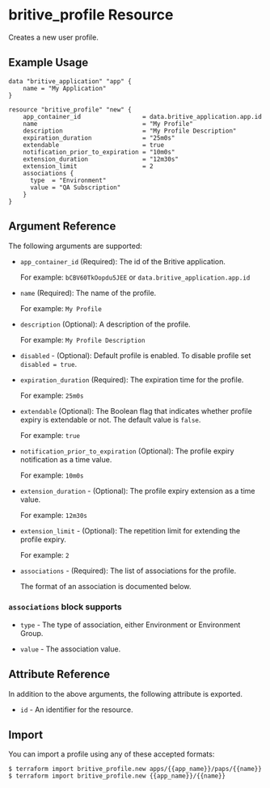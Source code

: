 # britive_profile Resource

Creates a new user profile.

## Example Usage

```hcl
data "britive_application" "app" {
    name = "My Application"
}

resource "britive_profile" "new" {
    app_container_id                 = data.britive_application.app.id
    name                             = "My Profile"
    description                      = "My Profile Description"
    expiration_duration              = "25m0s"
    extendable                       = true
    notification_prior_to_expiration = "10m0s"
    extension_duration               = "12m30s"
    extension_limit                  = 2
    associations {
      type  = "Environment"
      value = "QA Subscription"
    }
}
```

## Argument Reference

The following arguments are supported:

* `app_container_id` (Required): The id of the Britive application.

  For example: `bCBV60TkOopdu5JEE` or `data.britive_application.app.id`

* `name` (Required): The name of the profile.

  For example: `My Profile`

* `description` (Optional): A description of the profile.

  For example: `My Profile Description`

* `disabled` - (Optional): Default profile is enabled. To disable profile set `disabled = true`.

* `expiration_duration` (Required): The expiration time for the profile.

  For example: `25m0s`


* `extendable` (Optional): The Boolean flag that indicates whether profile expiry is extendable or not. The default value is `false`.

  For example: `true`

* `notification_prior_to_expiration`  (Optional): The profile expiry notification as a time value.

  For example: `10m0s`


* `extension_duration` - (Optional): The profile expiry extension as a time value.

  For example: `12m30s`


* `extension_limit` - (Optional): The repetition limit for extending the profile expiry.

  For example: `2`

* `associations` - (Required): The list of associations for the profile. 

  The format of an association is documented below.


### `associations` block supports

* `type` - The type of association, either Environment or Environment Group.

* `value` - The association value.

## Attribute Reference

In addition to the above arguments, the following attribute is exported.

* `id` - An identifier for the resource.

## Import

You can import a profile using any of these accepted formats:

```
$ terraform import britive_profile.new apps/{{app_name}}/paps/{{name}}
$ terraform import britive_profile.new {{app_name}}/{{name}}
```